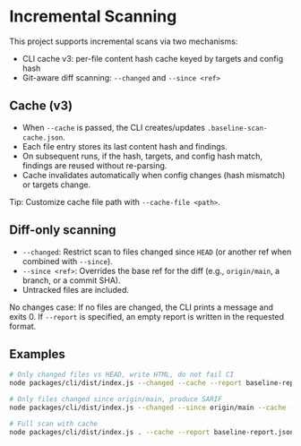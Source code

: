 # Incremental Scanning

This project supports incremental scans via two mechanisms:

- CLI cache v3: per-file content hash cache keyed by targets and config hash
- Git-aware diff scanning: `--changed` and `--since <ref>`

## Cache (v3)

- When `--cache` is passed, the CLI creates/updates `.baseline-scan-cache.json`.
- Each file entry stores its last content hash and findings.
- On subsequent runs, if the hash, targets, and config hash match, findings are reused without re-parsing.
- Cache invalidates automatically when config changes (hash mismatch) or targets change.

Tip: Customize cache file path with `--cache-file <path>`.

## Diff-only scanning

- `--changed`: Restrict scan to files changed since `HEAD` (or another ref when combined with `--since`).
- `--since <ref>`: Overrides the base ref for the diff (e.g., `origin/main`, a branch, or a commit SHA).
- Untracked files are included.

No changes case: If no files are changed, the CLI prints a message and exits 0. If `--report` is specified, an empty report is written in the requested format.

## Examples

```bash
# Only changed files vs HEAD, write HTML, do not fail CI
node packages/cli/dist/index.js --changed --cache --report baseline-report.html --exit-zero

# Only files changed since origin/main, produce SARIF
node packages/cli/dist/index.js --changed --since origin/main --cache --report baseline-report.sarif --exit-zero

# Full scan with cache
node packages/cli/dist/index.js . --cache --report baseline-report.json --exit-zero
```
